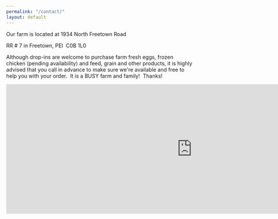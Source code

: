 ```yaml
---
permalink: "/contact/"
layout: default
---
```



<div class="map-frame">Our farm is located at 1934 North Freetown Road</div>

RR # 7 in Freetown, PEI  C0B 1L0

Although drop-ins are welcome to purchase farm fresh eggs, frozen chicken (pending availability) and feed, grain and other products, it is highly advised that you call in advance to make sure we're available and free to help you with your order.  It is a BUSY farm and family!  Thanks!

<iframe width="1000" height="350" frameborder="0" scrolling="no" marginheight="0" src="https://maps.google.com/maps?q=1934 N Freetown Rd, Freetown, PE, Canada, &amp;t=&amp;z=10&amp;ie=UTF8&amp;iwloc=&amp;output=embed" marginwidth="0"></iframe>